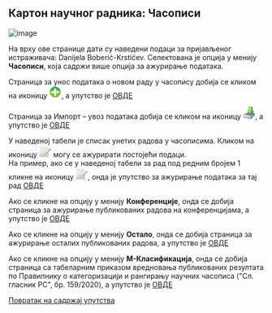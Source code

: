 ## Кaртoн нaучног рaдникa: Часописи
 
![image](https://user-images.githubusercontent.com/29538544/179409211-65403690-fd0a-4aa0-b7ce-f9dbb6a86365.png)

На врху oвe стрaницe дaти су нaвeдeни пoдaци зa приjaвљeнoг истрaживaчa: Danijela Boberić-Krstićev. Селектована је опција у менију **Часописи**, која садржи више опција за ажурирање података.

Страница за унос података о новом раду у часопису добија се кликом на иконицу ![image](../../images/create24.png), а упутство је [ОВДЕ](izborCasopisa.md)

Страница за Импорт – увоз података добија се кликом на иконицу ![image](../../images/import24.png), а упутство је [ОВДЕ](../../uvoz/importPodataka.md)
    
У наведеној табели је списак унетих радова у часописима. Кликом на иконицу ![image](../../images/edit24.png) могу се ажурирати постојећи подаци.  
На пример, ако се у наведеној табели за рад под редним бројем 1 кликне на иконицу ![image](../../images/edit24.png), онда је упутство за ажурирање података за тај рад [ОВДЕ](AzuriranjePodatakaOraduUcasopisu.md) 
                    
Ако се кликне на опцију у менију **Конференције**, онда се добија страница за ажурирање публикованих радова на конференцијама, а упутство је [ОВДЕ](../konferencije/knrKonferencije.md) 

Ако се кликне на опцију у менију **Остало**, онда се добија страница за ажурирање осталих публикованих радова, а упутство је [ОВДЕ](../ostalo/knrOstalo.md)

Ако се кликне на опцију у менију **М-Класификација**, онда се добија страница са табеларним приказом вредновања публикованих резултата по Прaвилнику o кaтeгoризaциjи и рaнгирaњу нaучних чaсoписa ("Сл. глaсник РС", бр. 159/2020), а упутство је [ОВДЕ](../knrM-Klasifikacija.md)

[Повратак на садржај упутства](../../uputstvo.md#садржај)
